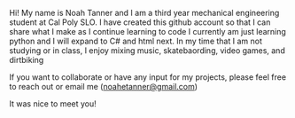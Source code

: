 Hi! My name is Noah Tanner and I am a third year mechanical engineering student at Cal Poly SLO. 
I have created this github account so that I can share what I make as I continue learning to code
I currently am just learning python and I will expand to C# and html next.
In my time that I am not studying or in class, I enjoy mixing music, skatebaording, video games, and dirtbiking

If you want to collaborate or have any input for my projects, please feel free to reach out or email me (noahetanner@gmail.com)

It was nice to meet you!
